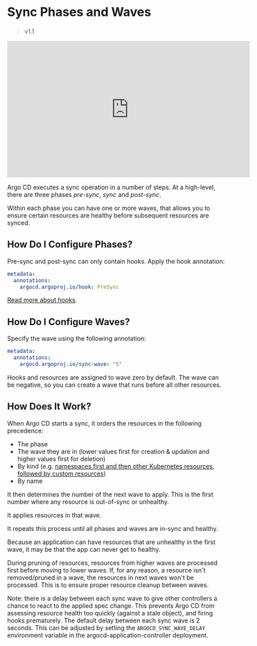# Sync Phases and Waves

>v1.1

<iframe width="560" height="315" src="https://www.youtube.com/embed/zIHe3EVp528" frameborder="0" allow="accelerometer; autoplay; encrypted-media; gyroscope; picture-in-picture" allowfullscreen></iframe>

Argo CD executes a sync operation in a number of steps. At a high-level, there are three phases *pre-sync*, *sync* and *post-sync*.  

Within each phase you can have one or more waves, that allows you to ensure certain resources are healthy before subsequent resources are synced.   

## How Do I Configure Phases?

Pre-sync and post-sync can only contain hooks. Apply the hook annotation:

```yaml
metadata:
  annotations:
    argocd.argoproj.io/hook: PreSync
```

[Read more about hooks](resource_hooks.md).

## How Do I Configure Waves?

Specify the wave using the following annotation:

```yaml
metadata:
  annotations:
    argocd.argoproj.io/sync-wave: "5"
```

Hooks and resources are assigned to wave zero by default. The wave can be negative, so you can create a wave that runs before all other resources.

## How Does It Work?

When Argo CD starts a sync, it orders the resources in the following precedence:

* The phase
* The wave they are in (lower values first for creation & updation and higher values first for deletion)
* By kind (e.g. [namespaces first and then other Kubernetes resources, followed by custom resources](https://github.com/argoproj/gitops-engine/blob/bc9ce5764fa306f58cf59199a94f6c968c775a2d/pkg/sync/sync_tasks.go#L27-L66))
* By name 

It then determines the number of the next wave to apply. This is the first number where any resource is out-of-sync or unhealthy.
 
It applies resources in that wave. 

It repeats this process until all phases and waves are in-sync and healthy.

Because an application can have resources that are unhealthy in the first wave, it may be that the app can never get to healthy.

During pruning of resources, resources from higher waves are processed first before moving to lower waves. If, for any reason, a resource isn't removed/pruned in a wave, the resources in next waves won't be processed. This is to ensure proper resource cleanup between waves.

Note: there is a delay between each sync wave to give other controllers a chance to react to the applied spec change. This prevents Argo CD from assessing resource health too quickly (against a stale object), and firing
hooks prematurely. The default delay between each sync wave is 2 seconds. This can be adjusted by setting the `ARGOCD_SYNC_WAVE_DELAY` environment variable in the argocd-application-controller deployment.
